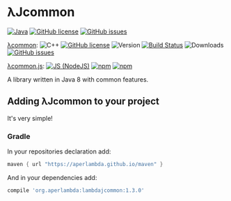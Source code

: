 # λJcommon

[![Java](https://img.shields.io/badge/language-Java%208-9B599A.svg?style=flat-square)](http://java.com)
[![GitHub license](https://img.shields.io/badge/license-MIT-blue.svg?style=flat-square)](https://raw.githubusercontent.com/AperLambda/lambdajcommon/master/LICENSE)
[![GitHub issues](https://img.shields.io/github/issues/AperLambda/lambdajcommon.svg?style=flat-square)](https://github.com/AperLambda/lambdajcommon/issues)

[λcommon](https://github.com/AperLambda/lambdacommon.git):
![C++](https://img.shields.io/badge/language-C++-9B599A.svg?style=flat-square)
[![GitHub license](https://img.shields.io/badge/license-MIT-blue.svg?style=flat-square)](https://raw.githubusercontent.com/AperLambda/lambdacommon/master/LICENSE)
![Version](https://img.shields.io/github/release/AperLambda/lambdacommon.svg?style=flat-square)
[![Build Status](https://travis-ci.org/AperLambda/lambdacommon.svg?branch=master)](https://travis-ci.org/AperLambda/lambdacommon/)
![Downloads](https://img.shields.io/github/downloads/AperLambda/lambdacommon/latest/total.svg?style=flat-square)
[![GitHub issues](https://img.shields.io/github/issues/AperLambda/lambdacommon.svg?style=flat-square)](https://github.com/AperLambda/lambdacommon/issues/)

[λcommon.js](https://www.npmjs.com/package/lambdacommonjs): 
[![JS (NodeJS)](https://img.shields.io/badge/language-Javascript%20(NodeJS)-9B599A.svg?style=flat-square)](https://nodejs.org/)
[![npm](https://img.shields.io/npm/v/lambdacommonjs.svg?style=flat-square)](https://www.npmjs.com/package/lambdacommonjs/)
[![npm](https://img.shields.io/npm/dt/lambdacommonjs.svg?style=flat-square)](https://www.npmjs.com/package/lambdacommonjs/)

A library written in Java 8 with common features.

## Adding λJcommon to your project

It's very simple!

### Gradle

In your repositories declaration add:
```groovy
maven { url "https://aperlambda.github.io/maven" }
```

And in your dependencies add:
```groovy
compile 'org.aperlambda:lambdajcommon:1.3.0'
```